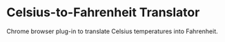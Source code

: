 Celsius-to-Fahrenheit Translator
===

Chrome browser plug-in to translate Celsius temperatures into Fahrenheit.
